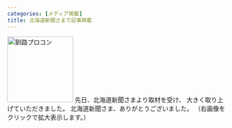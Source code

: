 ```yaml
---
categories: [メディア掲載]
title: 北海道新聞さまで記事掲載
---
```

<a href="http://procon.kushi.ro/wp-content/uploads/2013/07/0702.pdf" title="北海道新聞釧路プロコン" target="_blank"><img src="http://procon.kushi.ro/wp-content/uploads/2013/07/0702-150x150.jpg" alt="釧路プロコン" width="150" height="150" class="alignright size-thumbnail wp-image-63" /></a>
先日、北海道新聞さまより取材を受け、
大きく取り上げていただきました。
北海道新聞さま、ありがとうございました。
（右画像をクリックで拡大表示します。）